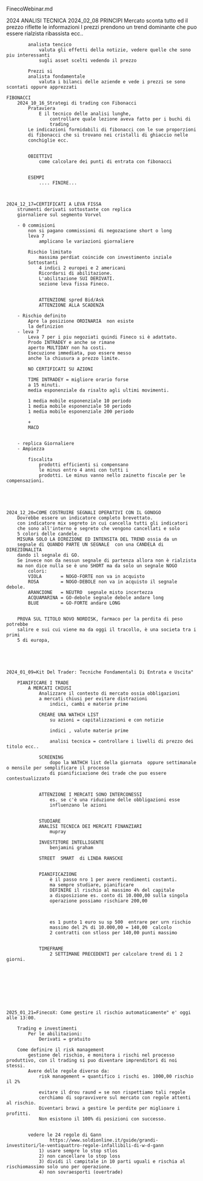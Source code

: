 FinecoWebinar.md

2024
	ANALISI TECNICA
		2024_02_08
			PRINCIPI
				Mercato sconta tutto ed il prezzo riflette le informazioni
				I prezzi prendono un trend
					dominante che puo essere rialzista ribassista ecc..

			analista tencico
				valuta gli effetti della notizie, vedere quelle che sono piu interessanti
				sugli asset scelti vedendo il prezzo

			Prezzi si 
			analista fondamentale 
				valuta i bilanci delle aziende e vede i prezzi se sono scontati oppure apprezzati

	FIBONACCI
		2024_10_16_Strategi di trading con Fibonacci
			Prataviera
				E il tecnico delle analisi lunghe, 
					controllare quale lezione aveva fatto per i buchi di 
					trading
			Le indicazioni formidabili di fibonacci con le sue proporzioni
			di fibonacci che si trovano nei cristalli di ghiaccio nelle 
			conchiglie ecc.


			OBIETTIVI
				come calcolare dei punti di entrata con fibonacci


			ESEMPI
				.... FINIRE...



	2024_12_17=CERTIFICATI A LEVA FISSA
		strumenti derivati sottostante con replica
		giornaliere sul segmento Vorvel

		- 0 commisioni
			non si pagano commissioni di negozazione short o long
			leva 7 
				amplicano le variazioni giornaliere

			Rischio limitato
				massima perdiat coincide con investimento inziale
			Sottostanti
				4 indici 2 europei e 2 americani
				Ricordarsi di abilitazione.
				L'abilitazione SUI DERIVATI.
				sezione leva fissa Fineco.


				ATTENZIONE spred Bid/Ask
				ATTENZIONE ALLA SCADENZA

		- Rischio definito
			Apre la posizione ORDINARIA  non esiste
			la definizion
		- leva 7 
			Leva 7 per i piu negoziati quindi Fineco si è adattato.
			Prodo INTRADEY e anche se rimane
			aperto MULTIDAY non ha costi.
			Esecuzione immediata, puo essere messo
			anche la chiusura a prezzo limite.

			NO CERTIFICATI SU AZIONI

			TIME INTRADEY = migliore orario forse
			a 15 minuti.
			media esponenziale da risalto agli ultimi movimenti.

			1 media mobile esponenziale 10 periodo
			1 media mobile esponenziale 50 periodo
			1 media mobile esponenziale 200 periodo

			+ 
			MACD


		- replica Giornaliere
		- Ampiezza

			fiscalita
				prodotti efficienti si compensano
				le minus entro 4 anni con tutti i
				prodotti. Le minus vanno nello zainetto fiscale per le compensazioni.
				




	2024_12_20=COME COSTRUIRE SEGNALI OPERATIVI CON IL GONOGO
		Dovrebbe essere un indicatore completo brevettato.
		con indicatore mix segreto in cui cancella tutti gli indicatori
		che sono all'interno e segreto che vengono cancellati e solo
		5 colori delle candele.
		MISURA SOLO LA DIREZIONE ED INTENSITA DEL TREND ossia da un 
		segnale di QUANDO PARTE UN SEGNALE  con una CANDELA di DIREZIONALITA 
		dando il segnale di GO.
		Se invece non da nessun segnale di partenza allora non è rialzista
		ma non dice nulla se è uno SHORT ma da solo un segnale NOGO
			colori:
			VIOLA 		= NOGO-FORTE non va in acquisto
			ROSA 	 	= NOGO-DEBOLE non va in acquisto il segnale debole.
			ARANCIONE 	= NEUTRO  segnale misto incertezza
			ACQUAMARINA	= GO-debole segnale debole andare long
			BLUE	 	= GO-FORTE andare LONG


		PROVA SUL TITOLO NOVO NORDISK, farmaco per la perdita di peso potrebbe
		salire e sui cui viene ma da oggi il tracollo, è una societa tra i primi
		5 di europa, 





	2024_01_09=Kit Del Trader: Tecniche Fondamentali Di Entrata e Uscita"

		PIANIFICARE I TRADE 
			A MERCATI CHIUSI	
				Analizzare il contesto di mercato ossia obbligazioni
				a mercati chiusi per evitare distrazioni 
					indici, cambi e materie prime

				CREARE UNA WATHCH LIST
					su azioni = capitalizzazioni e con notizie

					indici , valute materie prime 

					analisi tecnica	= controllare i livelli di prezzo dei titolo ecc..

				SCREENING 
					dopo la WATHCH list della giornata  oppure settimanale o mensile per semplificare il processo 
					di pianificiazione dei trade che puo essere contestualizzato 


				ATTENZIONE I MERCATI SONO INTERCONESSI 	
					es. se c'è una riduzione delle obbligazioni esse 
					influenzano le azioni 


				STUDIARE 
				ANALISI TECNICA DEI MERCATI FINANZIARI
					mupray

				INVESTITORE INTELLIGENTE
					benjamini graham 

				STREET  SMART  di LINDA RANSCKE


				PIANIFICAZIONE 
					è il passo nro 1 per avere rendimenti costanti.
					ma sempre studiare, pianificare 
					DEFINIRE il rischio al massimo 4% del capitale 
					a disposizione es. conto di 10.000,00 sulla singola
					operazione possiamo rischiare 200,00



					es 1 punto 1 euro su sp 500  entrare per urn rischio
					massimo del 2% di 10.000,00 = 140,00  calcolo 
					2 contratti con stloss per 140,00 punti massimo 


				TIMEFRAME	
					2 SETTIMANE PRECEDENTI per calcolare trend di 1 2 giorni.
					








    2025_01_21=FinecoX: Come gestire il rischio automaticamente" e' oggi alle 13:00.
    	
    	Trading e investimenti
    		Per le abilitazioni:
    			Derivati = gratuito 

    	Come definire il risk management
    		gestione del rischio, e monitora i rischi nel processo produttivo, con il trading si puo diventare imprenditori di noi stessi.
    		Avere delle regole diverso da:
    			risk management = quantifico i rischi es. 1000,00 rischio il 2%

    			evitare il drou raund = se non rispettiamo tali regole 
    			cerchiamo di sopravvivere sul mercato con regole attenti al rischio.
    			Diventari bravi a gestire le perdite per miglioare i profitti.
    			Non esistono il 100% di posizioni con successo.


			vedere le 24 regole di Gann
					https://www.soldionline.it/guide/grandi-investitori/le-ventiquattro-regole-infallibili-di-w-d-gann 
				1) usare sempre lo stop stlos
				2) non cancellare lo stop loss 
				3) dividi il campitale in 10 parti uguali e rischia al rischiomassimo solo uno per operazione.
				4) non sovraesporti (overtrade)

